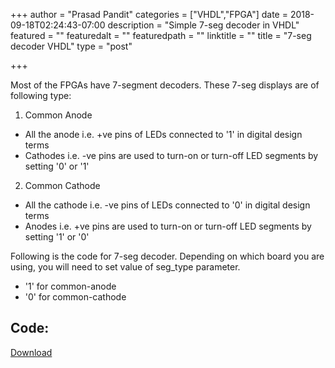 +++
author = "Prasad Pandit"
categories = ["VHDL","FPGA"]
date = 2018-09-18T02:24:43-07:00
description = "Simple 7-seg decoder in VHDL"
featured = ""
featuredalt = ""
featuredpath = ""
linktitle = ""
title = "7-seg decoder VHDL"
type = "post"

+++

Most of the FPGAs have 7-segment decoders. These 7-seg displays are of following type:

1. Common Anode
  * All the anode i.e. +ve pins of LEDs connected to '1' in digital design terms
  * Cathodes i.e. -ve pins are used to turn-on or turn-off LED segments by setting '0' or '1'
2. Common Cathode
  * All the cathode i.e. -ve pins of LEDs connected to '0' in digital design terms
  * Anodes i.e. +ve pins are used to turn-on or turn-off LED segments by setting '1' or '0'

Following is the code for 7-seg decoder. Depending on which board you are using, you will need to set value of seg_type parameter.

* '1' for common-anode
* '0' for common-cathode

## Code:
<a class="github-button" href="https://github.com/vhdlcodes/seg7_decoder_vhdl/archive/master.zip" data-icon="octicon-cloud-download" data-size="large" aria-label="Download From GitHub" align="right">Download</a>
<script src="https://gist.github.com/prasadp4009/4a0d58cafa3739eb6f81e164188a05f4.js"></script>
